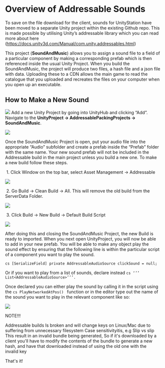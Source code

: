 # Overview of Addressable Sounds

To save on the file download for the client, sounds for UnityStation have been moved to a separate Unity project within the existing Github repo. This is made possible by utilising Unity’s addressable library which you can read more about here (https://docs.unity3d.com/Manual/com.unity.addressables.html)

 This project (**SoundAndMusic**) allows you to assign a sound file to a field of a particular component by making a corresponding prefab which is then referenced inside the usual Unity Project. When you build the SoundAndMusic, the project will produce two files, a hash file and a json file with data. Uploading these to a CDN allows the main game to read the catalogue that you uploaded and recreates the files on your computer when you open up an executable.

## How to Make a New Sound

![](../assets/images/AddressableSounds/unity_hub_screen_with_soundandmusic.png)
 Add a new Unity Project by going into UnityHub and clicking “Add”. Navigate to the **UnityProject -> AddressablePackingProjects -> SoundAndMusic**.

![](../assets/images/AddressableSounds/SoundAndMusic.png)

Once the SoundAndMusic Project is open, put your audio file into the appropriate “Audio” subfolder and create a prefab inside the “Prefab” folder with the same name. Your new sound prefab will not be included in the Addressable build in the main project unless you build a new one. To make a new build follow these steps.

​    1. Click Window on the top bar, select Asset Management -> Addressable


![](../assets/images/AddressableSounds/addressable_locate_groups.png)

​    2. Go Build -> Clean Build -> All. This will remove the old build from the ServerData Folder.

![](../assets/images/AddressableSounds/addressable_groups_clean_build.png)

​     3. Click Build -> New Build -> Default Build Script


![](../assets/images/AddressableSounds/addressable_groups_new_build.png)

After doing this and closing the SoundAndMusic Project, the new Build is ready to imported. When you next open UnityProject, you will now be able to add in your new prefab. You will be able to make any object play the sound effect by ensuring that the following line is within the particular script of a component you want to play the sound.

```cs [SerializeField] private AddressableAudioSource clickSound = null; ```

 Or if you want to play from a list of sounds, declare instead ```cs ‘’’ List<AddressableAudioSource>’’’.```

Once declared you can either play the sound by calling it in the script using the ```cs PlayNetworkedAtPos() ``` function or in the editor type out the name of the sound you want to play in the relevant component like so:

![](../assets/images/AddressableSounds/select_sound.png)

NOTE!!!

Addressable builds Is broken and will change keys on Linux/Mac due to suffering from unnecessary filesystem Case sensitivityitis,
e.g Slip vs slip
This result in an invalid bundle being generated, So if it's downloaded by a client you'll have to modify the contents of the bundle to generate a new hash,
and have that downloaded instead of using the old one with the invalid key

That's it!